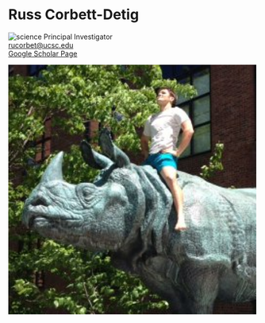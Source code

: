 # Russ Corbett-Detig
![science](https://img.shields.io/badge/russ-.pl-orange)
Principal Investigator  
rucorbet@ucsc.edu   
[Google Scholar Page](https://scholar.google.com/citations?user=9sF4nOkAAAAJ&hl=en&oi=ao)

<img src='russ.png' alt='russ' width='500'/>
